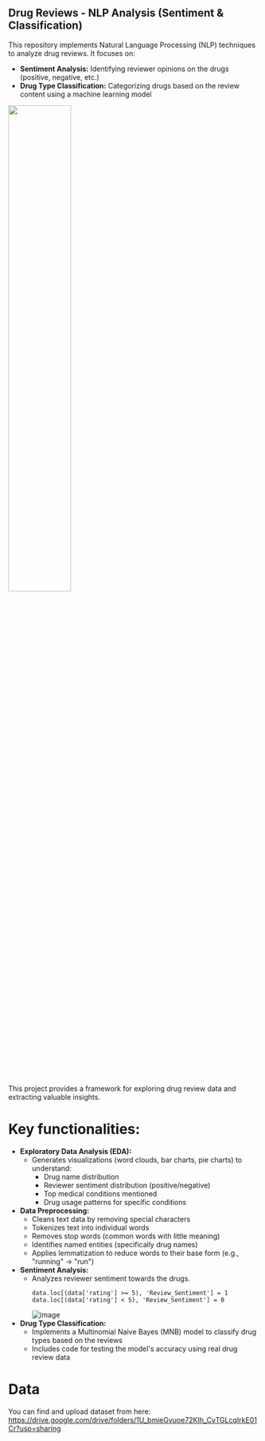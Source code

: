 ## Drug Reviews - NLP Analysis (Sentiment & Classification)

This repository implements Natural Language Processing (NLP) techniques to analyze drug reviews. It focuses on:

* **Sentiment Analysis:** Identifying reviewer opinions on the drugs (positive, negative, etc.)
* **Drug Type Classification:** Categorizing drugs based on the review content using a machine learning model

<img src ="https://github.com/sarax0/drug-review-sentiment-and-category-classification/assets/122404545/90971ca9-9cb2-48c0-9eb8-1fa580c323f0" style="width:50%"/>

This project provides a framework for exploring drug review data and extracting valuable insights.

# Key functionalities:

* **Exploratory Data Analysis (EDA):**
  * Generates visualizations (word clouds, bar charts, pie charts) to understand:
    * Drug name distribution
    * Reviewer sentiment distribution (positive/negative)
    * Top medical conditions mentioned
    * Drug usage patterns for specific conditions 
* **Data Preprocessing:**
  * Cleans text data by removing special characters 
  * Tokenizes text into individual words 
  * Removes stop words (common words with little meaning)
  * Identifies named entities (specifically drug names) 
  * Applies lemmatization to reduce words to their base form (e.g., "running" -> "run") 
* **Sentiment Analysis:**
  * Analyzes reviewer sentiment towards the drugs.
    ```
    data.loc[(data['rating'] >= 5), 'Review_Sentiment'] = 1
    data.loc[(data['rating'] < 5), 'Review_Sentiment'] = 0
    ```
    ![image](https://github.com/sarax0/drug-review-sentiment-and-category-classification/assets/122404545/95bf0f9a-0d4b-4f83-996e-9412802ecf2e)
* **Drug Type Classification:**
  * Implements a Multinomial Naive Bayes (MNB) model to classify drug types based on the reviews 
  * Includes code for testing the model's accuracy using real drug review data 

# Data
You can find and upload dataset from here: https://drive.google.com/drive/folders/1U_bmieGvuoe72KIh_CyTGLcqIrkE01Cr?usp=sharing
